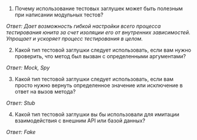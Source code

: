 1)  Почему использование тестовых заглушек может быть
полезным при написании модульных тестов?
    
*Ответ: Дает возможность гибкой настройки всего процесса 
тестирования юнита за счет изоляции его от внутренних 
зависимостей. Упрощает и ускоряет процесс тестирования 
в целом.*

2) Какой тип тестовой заглушки следует использовать, если вам нужно проверить, что метод был вызван с определенными аргументами?

*Ответ: Mock, Spy*

3) Какой тип тестовой заглушки следует использовать, если вам просто нужно вернуть определенное значение или исключение в ответ на вызов метода?

*Ответ: Stub*

4) Какой тип тестовой заглушки вы бы использовали для имитации  взаимодействия с внешним API или базой данных?

*Ответ: Fake*